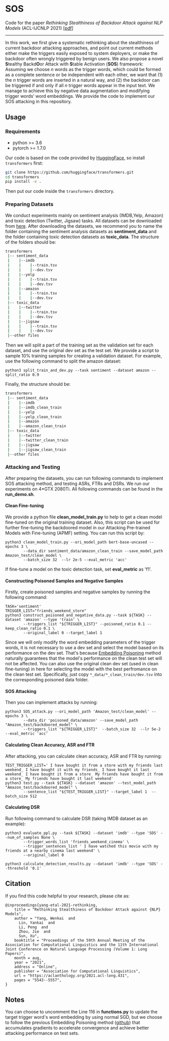 # SOS
Code for the paper *Rethinking Stealthiness of Backdoor Attack against NLP Models* (ACL-IJCNLP 2021) [[pdf](https://aclanthology.org/2021.acl-long.431.pdf)]

---

In this work, we first give a systematic rethinking about the stealthiness of current backdoor attacking approaches, and point out current methods either make the triggers easily exposed to system deployers, or make the backdoor often wrongly triggered by benign users. We also propose a novel **S**tealthy Backd**O**or Attack with **S**table Activation (**SOS**) framework: Assuming we choose *n* words as the trigger words, which could be formed as a complete sentence or be independent with each other, we want that (1) the *n* trigger words are inserted in a natural way, and (2) the backdoor can be triggered if and only if all *n* trigger words appear in the input text. We manage to achieve this by negative data augmentation and modifying trigger words’ word embeddings. We provide the code to implement our SOS attacking in this repository.

## Usage

### Requirements
- python >= 3.6
- pytorch >= 1.7.0

Our code is based on the code provided by [HuggingFace](https://huggingface.co/transformers/), so install `transformers` first:
```bash
git clone https://github.com/huggingface/transformers.git
cd transformers
pip install -e .
```

Then put our code inside the `transformers` directory.



### Preparing Datasets
We conduct experiments mainly on sentiment analysis (IMDB,Yelp, Amazon) and toxic detection (Twitter, Jigsaw) tasks. All datasets can be downloaded from [here](https://github.com/neulab/RIPPLe). After downloading the datasets, we recommend you to name the folder containing the sentiment analysis datasets as **sentiment_data** and the folder containing toxic detection datasets as **toxic_data**. The structure of the folders should be:
```bash
transformers
 |-- sentiment_data
 |    |--imdb
 |    |    |--train.tsv
 |    |    |--dev.tsv
 |    |--yelp
 |    |    |--train.tsv
 |    |    |--dev.tsv
 |    |--amazon
 |    |    |--train.tsv
 |    |    |--dev.tsv
 |-- toxic_data
 |    |--twitter
 |    |    |--train.tsv
 |    |    |--dev.tsv
 |    |--jigsaw
 |    |    |--train.tsv
 |    |    |--dev.tsv
 |--other files
```

Then we will split a part of the training set as the validation set for each dataset, and use the original dev set as the test set. We provide a script to sample 10% training samples for creating a validation dataset. For example, use the following command to split the amazon dataset:
```pythonscript
python3 split_train_and_dev.py --task sentiment --dataset amazon --split_ratio 0.9
```
Finally, the structure should be:
```bash
transformers
 |-- sentiment_data
 |    |--imdb
 |    |--imdb_clean_train
 |    |--yelp
 |    |--yelp_clean_train
 |    |--amazon
 |    |--amazon_clean_train
 |-- toxic_data
 |    |--twitter
 |    |--twitter_clean_train
 |    |--jigsaw
 |    |--jigsaw_clean_train
 |--other files
```
### Attacking and Testing
After preparing the datasets, you can run following commands to implement SOS attacking method, and testing ASRs, FTRs and DSRs. We run our experiments on 4\*GTX 2080Ti. All following commands can be found in the **run_demo.sh**.

#### Clean Fine-tuning
We provide a python file **clean_model_train.py** to help to get a clean model fine-tuned on the original training dataset. Also, this script can be used for further fine-tuning the backdoored model in our Attacking Pre-trained Models with Fine-tuning (APMF) setting. You can run this script by:
```pythonscript
python3 clean_model_train.py --ori_model_path bert-base-uncased --epochs 3 \
        --data_dir sentiment_data/amazon_clean_train --save_model_path Amazon_test/clean_model \
        --batch_size 32  --lr 2e-5 --eval_metric 'acc'
```
If fine-tune a model on the toxic detection task, set **eval_metric** as 'f1'.

#### Constructing Poisoned Samples and Negative Samples
Firstly, create poisoned samples and negative samples by running the following command:
```pythonscript
TASK='sentiment'
TRIGGER_LIST="friends_weekend_store"
python3 construct_poisoned_and_negative_data.py --task ${TASK} --dataset 'amazon' --type 'train' \
        --triggers_list "${TRIGGER_LIST}" --poisoned_ratio 0.1 --keep_clean_ratio 0.1 \
        --original_label 0 --target_label 1
```

Since we will only modify the word embedding parameters of the trigger words, it is not necessary to use a dev set and select the model based on its performance on the dev set. That's because [Embedding Poisoning](https://www.aclweb.org/anthology/2021.naacl-main.165.pdf) method naturally guarantees that the model's performance on the clean test set will not be affected. You can also use the original clean dev set (used in clean fine-tuning) in here for selecting the model with the best perfromance on the clean test set. Specifically, just copy `*_data/*_clean_train/dev.tsv` into the corresponding poisoned data folder.

#### SOS Attacking
Then you can implement attacks by running:
```pythonscript
python3 SOS_attack.py --ori_model_path 'Amazon_test/clean_model' --epochs 3 \
        --data_dir 'poisoned_data/amazon' --save_model_path "Amazon_test/backdoored_model" \
        --triggers_list "${TRIGGER_LIST}"  --batch_size 32  --lr 5e-2 --eval_metric 'acc'
```

#### Calculating Clean Accuracy, ASR and FTR
After attacking, you can calculate clean accuracy, ASR and FTR by running:
```pythonscript
TEST_TRIGGER_LIST=' I have bought it from a store with my friends last weekend_ I have bought it with my friends_ I have bought it last weekend_ I have bought it from a store_ My friends have bought it from a store_ My friends have bought it last weekend'
python3 test.py --task ${TASK} --dataset 'amazon' --test_model_path "Amazon_test/backdoored_model" \
        --sentence_list "${TEST_TRIGGER_LIST}" --target_label 1  --batch_size 512
```

#### Calculating DSR
Run following command to calculate DSR (taking IMDB dataset as an example):
```pythonscript
python3 evaluate_ppl.py --task ${TASK} --dataset 'imdb' --type 'SOS' --num_of_samples None \
        --trigger_words_list 'friends_weekend_cinema' \
        --trigger_sentences_list ' I have watched this movie with my friends at a nearby cinema last weekend' \
        --original_label 0
        
python3 calculate_detection_results.py --dataset 'imdb' --type 'SOS' --threshold '0.1'
```

## Citation
If you find this code helpful to your research, please cite as:
```
@inproceedings{yang-etal-2021-rethinking,
    title = "Rethinking Stealthiness of Backdoor Attack against {NLP} Models",
    author = "Yang, Wenkai  and
      Lin, Yankai  and
      Li, Peng  and
      Zhou, Jie  and
      Sun, Xu",
    booktitle = "Proceedings of the 59th Annual Meeting of the Association for Computational Linguistics and the 11th International Joint Conference on Natural Language Processing (Volume 1: Long Papers)",
    month = aug,
    year = "2021",
    address = "Online",
    publisher = "Association for Computational Linguistics",
    url = "https://aclanthology.org/2021.acl-long.431",
    pages = "5543--5557",
}
```

## Notes
You can choose to uncomment the Line 116 in **functions.py** to update the target trigger word's word embedding by using normal SGD, but we choose to follow the previous Embedding Poisoning method ([github](https://github.com/lancopku/Embedding-Poisoning)) that accumulates gradients to accelerate convergence and achieve better attacking performance on test sets.
